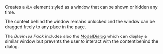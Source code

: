Creates a `div` element styled as a window that can be shown or hidden any time. 

The content behind the window remains unlocked and the window can be dragged freely to any place in the page.

The *Business Pack* includes also the [ModalDialog](/docs/controls/businesspack/ModalDialog/{branch}) which can display a similar window but prevents the user to interact with the content behind the dialog.